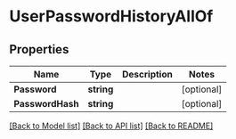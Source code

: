 # UserPasswordHistoryAllOf

## Properties

Name | Type | Description | Notes
------------ | ------------- | ------------- | -------------
**Password** | **string** |  | [optional] 
**PasswordHash** | **string** |  | [optional] 

[[Back to Model list]](../README.md#documentation-for-models) [[Back to API list]](../README.md#documentation-for-api-endpoints) [[Back to README]](../README.md)


